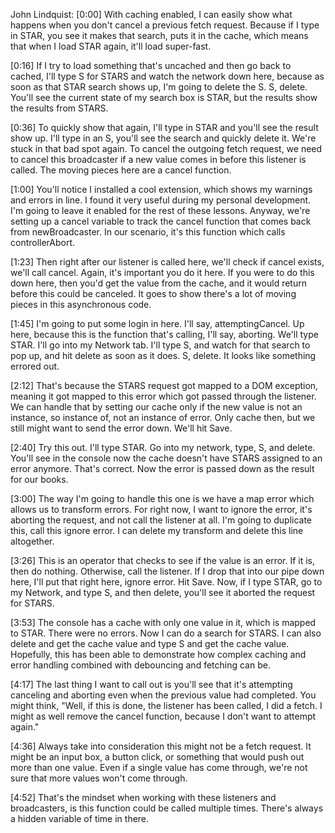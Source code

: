 John Lindquist: [0:00] With caching enabled, I can easily show what happens when you don't cancel a previous fetch request. Because if I type in STAR, you see it makes that search, puts it in the cache, which means that when I load STAR again, it'll load super-fast.

[0:16] If I try to load something that's uncached and then go back to cached, I'll type S for STARS and watch the network down here, because as soon as that STAR search shows up, I'm going to delete the S. S, delete. You'll see the current state of my search box is STAR, but the results show the results from STARS.

[0:36] To quickly show that again, I'll type in STAR and you'll see the result show up. I'll type in an S, you'll see the search and quickly delete it. We're stuck in that bad spot again. To cancel the outgoing fetch request, we need to cancel this broadcaster if a new value comes in before this listener is called. The moving pieces here are a cancel function.

[1:00] You'll notice I installed a cool extension, which shows my warnings and errors in line. I found it very useful during my personal development. I'm going to leave it enabled for the rest of these lessons. Anyway, we're setting up a cancel variable to track the cancel function that comes back from newBroadcaster. In our scenario, it's this function which calls controllerAbort.

[1:23] Then right after our listener is called here, we'll check if cancel exists, we'll call cancel. Again, it's important you do it here. If you were to do this down here, then you'd get the value from the cache, and it would return before this could be canceled. It goes to show there's a lot of moving pieces in this asynchronous code.

[1:45] I'm going to put some login in here. I'll say, attemptingCancel. Up here, because this is the function that's calling, I'll say, aborting. We'll type STAR. I'll go into my Network tab. I'll type S, and watch for that search to pop up, and hit delete as soon as it does. S, delete. It looks like something errored out.

[2:12] That's because the STARS request got mapped to a DOM exception, meaning it got mapped to this error which got passed through the listener. We can handle that by setting our cache only if the new value is not an instance, so instance of, not an instance of error. Only cache then, but we still might want to send the error down. We'll hit Save.

[2:40] Try this out. I'll type STAR. Go into my network, type, S, and delete. You'll see in the console now the cache doesn't have STARS assigned to an error anymore. That's correct. Now the error is passed down as the result for our books.

[3:00] The way I'm going to handle this one is we have a map error which allows us to transform errors. For right now, I want to ignore the error, it's aborting the request, and not call the listener at all. I'm going to duplicate this, call this ignore error. I can delete my transform and delete this line altogether.

[3:26] This is an operator that checks to see if the value is an error. If it is, then do nothing. Otherwise, call the listener. If I drop that into our pipe down here, I'll put that right here, ignore error. Hit Save. Now, if I type STAR, go to my Network, and type S, and then delete, you'll see it aborted the request for STARS.

[3:53] The console has a cache with only one value in it, which is mapped to STAR. There were no errors. Now I can do a search for STARS. I can also delete and get the cache value and type S and get the cache value. Hopefully, this has been able to demonstrate how complex caching and error handling combined with debouncing and fetching can be.

[4:17] The last thing I want to call out is you'll see that it's attempting canceling and aborting even when the previous value had completed. You might think, "Well, if this is done, the listener has been called, I did a fetch. I might as well remove the cancel function, because I don't want to attempt again."

[4:36] Always take into consideration this might not be a fetch request. It might be an input box, a button click, or something that would push out more than one value. Even if a single value has come through, we're not sure that more values won't come through.

[4:52] That's the mindset when working with these listeners and broadcasters, is this function could be called multiple times. There's always a hidden variable of time in there.
